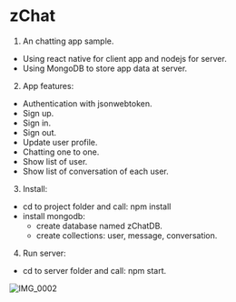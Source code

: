 # zChat
1. An chatting app sample.
- Using react native for client app and nodejs for server.
- Using MongoDB to store app data at server.
2. App features:
- Authentication with jsonwebtoken.
- Sign up.
- Sign in.
- Sign out.
- Update user profile.
- Chatting one to one.
- Show list of user.
- Show list of conversation of each user.
3. Install:
- cd to project folder and call: npm install
- install mongodb:
	+ create database named zChatDB.
	+ create collections: user, message, conversation.
4. Run server:
- cd to server folder and call: npm start.

![IMG_0002](https://user-images.githubusercontent.com/58189768/74097541-913df100-4b3f-11ea-84f8-496e513b4fe2.PNG)
